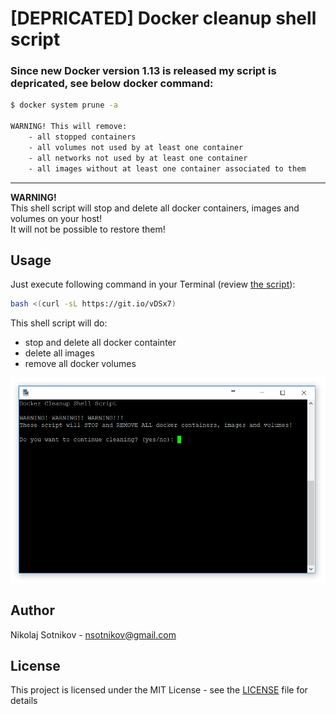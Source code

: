 # [DEPRICATED] Docker cleanup shell script 

### **Since new Docker version 1.13 is released my script is depricated, see below docker command:**

```sh
$ docker system prune -a

WARNING! This will remove:
	- all stopped containers
	- all volumes not used by at least one container
	- all networks not used by at least one container
	- all images without at least one container associated to them
```

---

**WARNING!**    
This shell script will stop and delete all docker containers, images and volumes on your host!    
It will not be possible to restore them!

## Usage 
Just execute following command in your Terminal (review [the script](https://raw.githubusercontent.com/nsotnikov/cleanup-docker/master/cleanup-docker.sh)):
```sh
bash <(curl -sL https://git.io/vDSx7)
```
This shell script will do:
  - stop and delete all docker containter
  - delete all images 
  - remove all docker volumes 

<p align="center">
<img alt="Docker cleanup shell script" src=".github/terminal-scsh.png">
</p>

## Author

Nikolaj Sotnikov - [nsotnikov@gmail.com](mailto:nsotnikov@gmail.com)

## License

This project is licensed under the MIT License - see the [LICENSE](LICENSE) file for details
